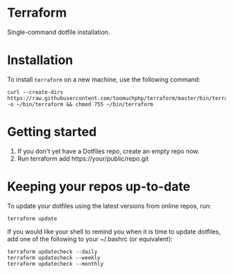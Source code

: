 # Terraform
Single-command dotfile installation.


# Installation

To install `terraform` on a new machine, use the following command:

    curl --create-dirs https://raw.githubusercontent.com/toomuchphp/terraform/master/bin/terraform -o ~/bin/terraform && chmod 755 ~/bin/terraform

# Getting started

1. If you don't yet have a Dotfiles repo, create an empty repo now.
2. Run terraform add https://your/public/repo.git


# Keeping your repos up-to-date

To update your dotfiles using the latest versions from online repos, run:

    terraform update

If you would like your shell to remind you when it is time to update dotfiles, add one of the
following to your ~/.bashrc (or equivalent):

    terraform updatecheck --daily
    terraform updatecheck --weekly
    terraform updatecheck --monthly
